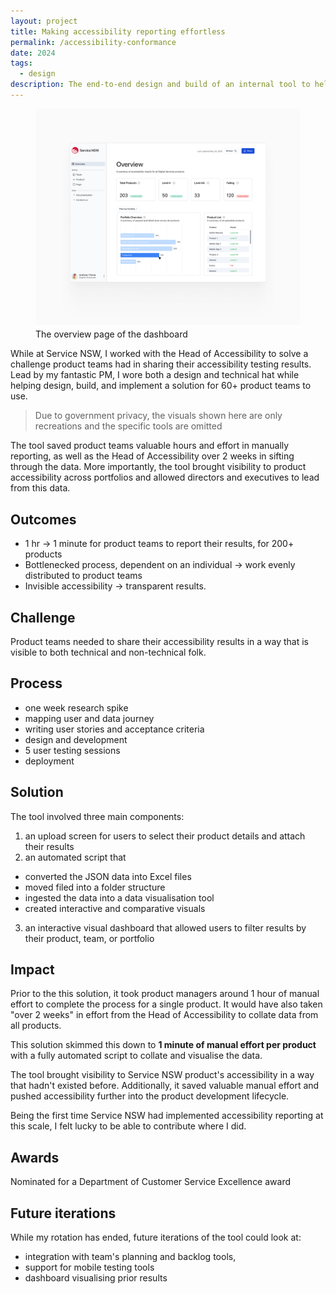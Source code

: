 ```yaml
---
layout: project
title: Making accessibility reporting effortless
permalink: /accessibility-conformance
date: 2024
tags:
  - design
description: The end-to-end design and build of an internal tool to help product teams at Service NSW report on accessibility
---
```

<!-- <p class="intro">The end-to-end design and build of an internal tool to help product teams at Service NSW report on accessibility</p> -->
<figure class="wide">
	<img src="assets/projects/Frame 6.png">
	<figcaption>The overview page of the dashboard</figcaption>
</figure>

While at Service NSW, I worked with the Head of Accessibility to solve a challenge product teams had in sharing their accessibility testing results. Lead by my fantastic PM, I wore both a design and technical hat while helping design, build, and implement a solution for 60+ product teams to use.

> Due to government privacy, the visuals shown here are only recreations and the specific tools are omitted

The tool saved product teams valuable hours and effort in manually reporting, as well as the Head of Accessibility over 2 weeks in sifting through the data. More importantly, the tool brought visibility to product accessibility across portfolios and allowed directors and executives to lead from this data. 
## Outcomes

- 1 hr → 1 minute for product teams to report their results, for 200+ products
- Bottlenecked process, dependent on an individual → work evenly distributed to product teams
- Invisible accessibility → transparent results. 

## Challenge

Product teams needed to share their accessibility results in a way that is visible to both technical and non-technical folk.


## Process

- one week research spike
- mapping user and data journey
- writing user stories and acceptance criteria
- design and development
- 5 user testing sessions
- deployment

## Solution

The tool involved three main components:

1. an upload screen for users to select their product details and attach their results
2. an automated script that
 - converted the JSON data into Excel files
 - moved filed into a folder structure
 - ingested the data into a data visualisation tool
 - created interactive and comparative visuals
3. an interactive visual dashboard that allowed users to filter results by their product, team, or portfolio


## Impact

Prior to the this solution, it took product managers around 1 hour of manual effort to complete the process for a single product. It would have also taken "over 2 weeks" in effort from the Head of Accessibility to collate data from all products.

This solution skimmed this down to **1 minute of manual effort per product** with a fully automated script to collate and visualise the data.

The tool brought visibility to Service NSW product's accessibility in a way that hadn't existed before. Additionally, it saved valuable manual effort and pushed accessibility further into the product development lifecycle.

Being the first time Service NSW had implemented accessibility reporting at this scale, I felt lucky to be able to contribute where I did.

## Awards
Nominated for a Department of Customer Service Excellence award

## Future iterations
While my rotation has ended, future iterations of the tool could look at:

- integration with team's planning and backlog tools,
- support for mobile testing tools
- dashboard visualising prior results